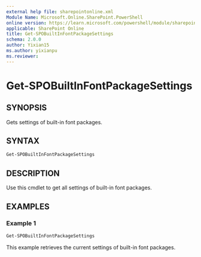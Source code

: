 ```yaml
---
external help file: sharepointonline.xml
Module Name: Microsoft.Online.SharePoint.PowerShell
online version: https://learn.microsoft.com/powershell/module/sharepoint-online/get-spobuiltinfontpackagesettings
applicable: SharePoint Online
title: Get-SPOBuiltInFontPackageSettings
schema: 2.0.0
author: Yixian15
ms.author: yixianpu
ms.reviewer:
---
```


# Get-SPOBuiltInFontPackageSettings

## SYNOPSIS

Gets settings of built-in font packages.
 
## SYNTAX

```powershell
Get-SPOBuiltInFontPackageSettings
```

## DESCRIPTION

Use this cmdlet to get all settings of built-in font packages.

## EXAMPLES

### Example 1

```powershell
Get-SPOBuiltInFontPackageSettings
```

This example retrieves the current settings of built-in font packages.
